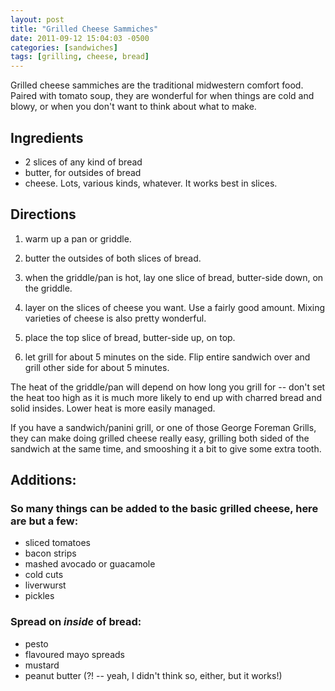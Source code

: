 ```yaml
---
layout: post
title: "Grilled Cheese Sammiches"
date: 2011-09-12 15:04:03 -0500
categories: [sandwiches]
tags: [grilling, cheese, bread]
---
```


Grilled cheese sammiches are the traditional midwestern comfort
food. Paired with tomato soup, they are wonderful for when things are
cold and blowy, or when you don't want to think about what to make.


## Ingredients

* 2 slices of any kind of bread
* butter, for outsides of bread
* cheese. Lots, various kinds, whatever. It works best in slices.

## Directions

1. warm up a pan or griddle.

1. butter the outsides of both slices of bread.

1. when the griddle/pan is hot, lay one slice of bread, butter-side down, on the griddle.

1. layer on the slices of cheese you want. Use a fairly good amount. Mixing varieties of cheese is also pretty wonderful.

1. place the top slice of bread, butter-side up, on top.

1. let grill for about 5 minutes on the side. Flip entire sandwich over and grill other side for about 5 minutes. 

The heat of the griddle/pan will depend on how long you grill for --
don't set the heat too high as it is much more likely to end up with
charred bread and solid insides. Lower heat is more easily managed.

If you have a sandwich/panini grill, or one of those George Foreman
Grills, they can make doing grilled cheese really easy, grilling both
sided of the sandwich at the same time, and smooshing it a bit to give
some extra tooth.

## Additions:

### So many things can be added to the basic grilled cheese, here are but a few:

* sliced tomatoes
* bacon strips
* mashed avocado or guacamole
* cold cuts
* liverwurst
* pickles

### Spread on *inside* of bread:

* pesto
* flavoured mayo spreads
* mustard
* peanut butter (?! -- yeah, I didn't think so, either, but it works!)
